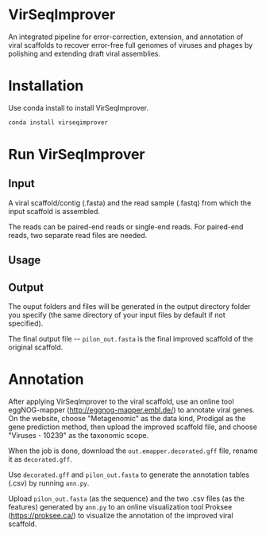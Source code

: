 # VirSeqImprover

An integrated pipeline for error-correction, extension, and annotation of viral scaffolds to recover error-free full genomes of viruses and phages by polishing and extending draft viral assemblies.

# Installation

Use conda install to install VirSeqImprover.

```bash
conda install virseqimprover
```

# Run VirSeqImprover

## Input

A viral scaffold/contig (.fasta) and the read sample (.fastq) from which the input scaffold is assembled.

The reads can be paired-end reads or single-end reads. For paired-end reads, two separate read files are needed.

## Usage

## Output

The ouput folders and files will be generated in the output directory folder you specify (the same directory of your input files by default if not specified).

The final output file -- ```pilon_out.fasta``` is the final improved scaffold of the original scaffold.

# Annotation

After applying VirSeqImprover to the viral scaffold, use an online tool eggNOG-mapper (http://eggnog-mapper.embl.de/) to annotate viral genes. On the website, choose "Metagenomic" as the data kind, Prodigal as the gene prediction method, then upload the improved scaffold file, and choose "Viruses - 10239" as the taxonomic scope.

When the job is done, download the ```out.emapper.decorated.gff``` file, rename it as ```decorated.gff```.

Use ```decorated.gff``` and ```pilon_out.fasta``` to generate the annotation tables (.csv) by running ```ann.py```.

Upload ```pilon_out.fasta``` (as the sequence) and the two .csv files (as the features) generated by ```ann.py``` to an online visualization tool Proksee (https://proksee.ca/) to visualize the annotation of the improved viral scaffold.
